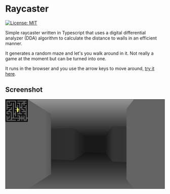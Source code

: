 # Raycaster

[![License: MIT](https://img.shields.io/badge/License-MIT-yellow.svg)](https://opensource.org/licenses/MIT)

Simple raycaster written in Typescript that uses a digital differential analyzer (DDA) algorithm to calculate the distance to walls in an efficient manner.

It generates a random maze and let's you walk around in it. Not really a game at the moment but can be turned into one.

It runs in the browser and you use the arrow keys to move around, [try it here](https://raycaster-ts.netlify.app/).

## Screenshot

![Screenshot](/assets/images/screenshot.png)
